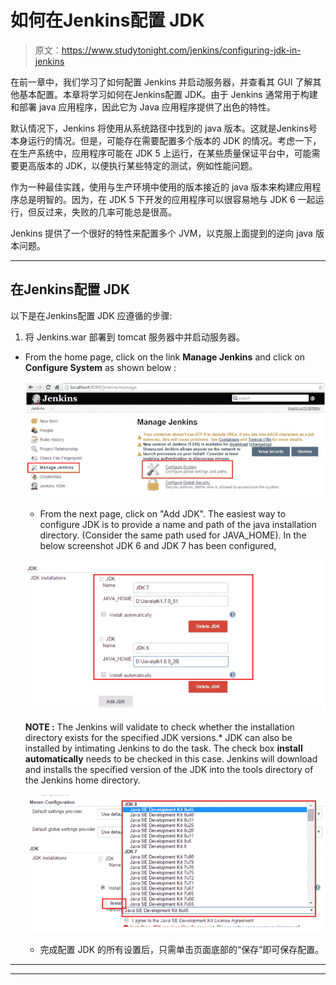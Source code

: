 # 如何在Jenkins配置 JDK

> 原文：<https://www.studytonight.com/jenkins/configuring-jdk-in-jenkins>

在前一章中，我们学习了如何配置 Jenkins 并启动服务器，并查看其 GUI 了解其他基本配置。本章将学习如何在Jenkins配置 JDK。由于 Jenkins 通常用于构建和部署 java 应用程序，因此它为 Java 应用程序提供了出色的特性。

默认情况下，Jenkins 将使用从系统路径中找到的 java 版本。这就是Jenkins号本身运行的情况。但是，可能存在需要配置多个版本的 JDK 的情况。考虑一下，在生产系统中，应用程序可能在 JDK 5 上运行，在某些质量保证平台中，可能需要更高版本的 JDK，以便执行某些特定的测试，例如性能问题。

作为一种最佳实践，使用与生产环境中使用的版本接近的 java 版本来构建应用程序总是明智的。因为，在 JDK 5 下开发的应用程序可以很容易地与 JDK 6 一起运行，但反过来，失败的几率可能总是很高。

Jenkins 提供了一个很好的特性来配置多个 JVM，以克服上面提到的逆向 java 版本问题。

* * *

## 在Jenkins配置 JDK

以下是在Jenkins配置 JDK 应遵循的步骤:

1.  将 Jenkins.war 部署到 tomcat 服务器中并启动服务器。
*   From the home page, click on the link **Manage Jenkins** and click on **Configure System** as shown below :

    ![Configuring JDK in Jenkins](img/8b40c2bac4bf08085455ad22d6ca045f.png)

    *   From the next page, click on "Add JDK". The easiest way to configure JDK is to provide a name and path of the java installation directory. (Consider the same path used for JAVA_HOME). In the below screenshot JDK 6 and JDK 7 has been configured,

    ![Configuring JDK in Jenkins](img/90d30bb13f15fe17b1c1d86623e2b401.png)

    **NOTE :** The Jenkins will validate to check whether the installation directory exists for the specified JDK versions.*   JDK can also be installed by intimating Jenkins to do the task. The check box **install automatically** needs to be checked in this case. Jenkins will download and installs the specified version of the JDK into the tools directory of the Jenkins home directory.

    ![Configuring JDK in Jenkins](img/5586113d5e3be8a1af227f8a60a52274.png)

    *   完成配置 JDK 的所有设置后，只需单击页面底部的“保存”即可保存配置。

* * *

* * *